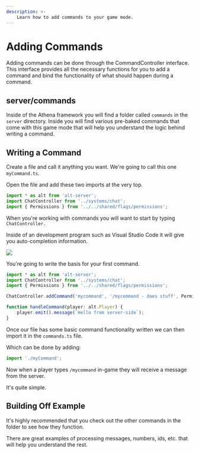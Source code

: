```yaml
---
description: >-
    Learn how to add commands to your game mode.
---
```


# Adding Commands

Adding commands can be done through the CommandController interface. This interface provides all the necessary functions for you to add a command and bind the functionality of what should happen during a command.

## server/commands

Inside of the Athena framework you will find a folder called `commands` in the `server` directory. Inside you will find various pre-baked commands that come with this game mode that will help you understand the logic behind writing a command.

## Writing a Command

Create a file and call it anything you want. We're going to call this one `myCommand.ts`.

Open the file and add these two imports at the very top.

```ts
import * as alt from 'alt-server';
import ChatController from '../systems/chat';
import { Permissions } from '../../shared/flags/permissions';
```

When you're working with commands you will want to start by typing `ChatController.`

Inside of an development program such as Visual Studio Code it will give you auto-completion information.

![](https://i.imgur.com/dS88Dnw.png)

You're going to write the basis for your first command.

```ts
import * as alt from 'alt-server';
import ChatController from '../systems/chat';
import { Permissions } from '../../shared/flags/permissions';

ChatController.addCommand('mycommand', '/mycommand - does stuff', Permissions.None, handleCommand);

function handleCommand(player: alt.Player) {
    player.emit().message(`Hello from server-side`);
}
```

Once our file has some basic command functionality written we can then import it in the `commands.ts` file.

Which can be done by adding:

```ts
import './myCommand';
```

Now when a player types `/mycommand` in-game they will receive a message from the server.

It's quite simple.

## Building Off Example

It's highly recommended that you check out the other commands in the folder to see how they function.

There are great examples of processing messages, numbers, ids, etc. that will help you understand the rest.
